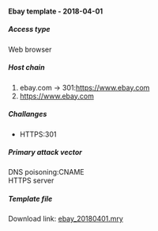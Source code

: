 #### Ebay template - 2018-04-01

##### Access type
Web browser

##### Host chain
  1. ebay.com  &#8594;  301:https://www.ebay.com
  2. https://www.ebay.com

##### Challanges
  * HTTPS:301
  
##### Primary attack vector

DNS poisoning:CNAME   
HTTPS server   

##### Template file
Download link: [ebay_20180401.mry](/templates/ebay_20180401.mry)
